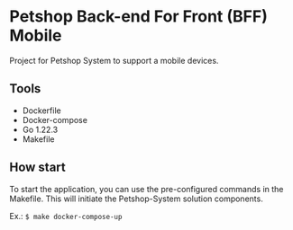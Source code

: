 # Petshop Back-end For Front (BFF) Mobile
Project for Petshop System to support a mobile devices.

## Tools

* Dockerfile
* Docker-compose
* Go 1.22.3
* Makefile

## How start

To start the application, you can use the pre-configured commands in the Makefile. This will initiate 
the Petshop-System solution components.

Ex.: `$ make docker-compose-up `